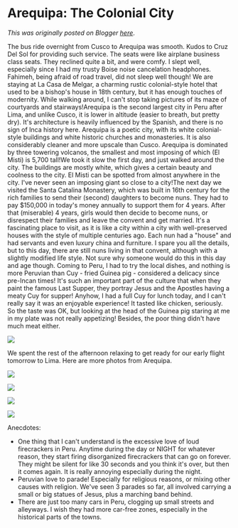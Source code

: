 # Arequipa: The Colonial City

*This was originally posted on Blogger [here](https://photopensieve.blogspot.com/2017/09/arequipa.html)*.

The bus ride overnight from Cusco to Arequipa was smooth. Kudos to Cruz Del Sol for providing such service. The seats were like airplane business class seats. They reclined quite a bit, and were comfy. I slept well, especially since I had my trusty Boise noise cancelation headphones. Fahimeh, being afraid of road travel, did not sleep well though! We are staying at La Casa de Melgar, a charming rustic colonial-style hotel that used to be a bishop's house in 18th century, but it has enough touches of modernity. While walking around, I can't stop taking pictures of its maze of courtyards and stairways!Arequipa is the second largest city in Peru after Lima, and unlike Cusco, it is lower in altitude (easier to breath, but pretty dry). It's architecture is heavily influenced by the Spanish, and there is no sign of Inca history here. Arequipa is a poetic city, with its white colonial-style buildings and white historic churches and monasteries. It is also considerably cleaner and more upscale than Cusco. Arequipa is dominated by three towering volcanos, the smallest and most imposing of which (El Misti) is 5,700 tall!We took it slow the first day, and just walked around the city. The buildings are mostly white, which gives a certain beauty and coolness to the city. El Misti can be spotted from almost anywhere in the city. I've never seen an imposing giant so close to a city!The next day we visited the Santa Catalina Monastery, which was built in 16th century for the rich families to send their (second) daughters to become nuns. They had to pay \$150,000 in today's money annually to support them for 4 years. After that (miserable) 4 years, girls would then decide to become nuns, or disrespect their families and leave the convent and get married. It's a fascinating place to visit, as it is like a city within a city with well-preserved houses with the style of multiple centuries ago. Each nun had a "house" and had servants and even luxury china and furniture. I spare you all the details, but to this day, there are still nuns living in that convent, although with a slightly modified life style. Not sure why someone would do this in this day and age though. Coming to Peru, I had to try the local dishes, and nothing is more Peruvian than Cuy - fried Guinea pig - considered a delicacy since pre-Incan times! It's such an important part of the culture that when they paint the famous Last Supper, they portray Jesus and the Apostles having a meaty Cuy for supper! Anyhow, I had a full Cuy for lunch today, and I can't really say it was an enjoyable experience! It tasted like chicken, seriously. So the taste was OK, but looking at the head of the Guinea pig staring at me in my plate was not really appetizing! Besides, the poor thing didn't have much meat either.

![](https://blogger.googleusercontent.com/img/b/R29vZ2xl/AVvXsEg230Mx3gZcS9cDQ8RbuHWl8RqpgWV2GO40wMY1G_7OwQM6l_GOdmrwk59toiy6Ndw1os-SrTox8KiCNMz8Isr15UD6K7pgOPgqTExHfbXPuNgvtWDNYCgUCpP23u1GziEJP-kzKJdP9e7X/s5000/%255BUNSET%255D)

We spent the rest of the afternoon relaxing to get ready for our early flight tomorrow to Lima. Here are more photos from Arequipa.

![](https://blogger.googleusercontent.com/img/b/R29vZ2xl/AVvXsEgsnEh5fu3onHzrSxTxOvRvXgHSCVTK0kgIAeL5fEOOuMP4ipxrJpLac7ZYWhkE_7OHwsB-cVuMDAVM5bK-xvHyp4Hnc_MK7Rxby4hLKNz8vLNpEKL4rT9rRfNgD24qdkTp56wcClcmvd5N/s5000/%255BUNSET%255D)

![](https://blogger.googleusercontent.com/img/b/R29vZ2xl/AVvXsEiwjipr81W10GCiL9ROB1K8RUJBXpPA5siN6ZnmiZv60R1oSGO7iAx4QuiRlLilNSOAgDZbcn9kP1OX2IzFI-xDHbcu6U1wleQ4Qbq0M77l1j1-CodXKCd4X20qvE3l6GXzfrmhJdj_ZLk-/s5000/%255BUNSET%255D)

![](https://blogger.googleusercontent.com/img/b/R29vZ2xl/AVvXsEi3GbTpiv5kznZMVirt8myh8udTK1aOMnSgyzzjvx_XmpnNKssmrF0hpvT0kqVSoDGE7vTa2xIEuGrvDM4QLLlCEMcsmrg9stTDEMohaRL6RSBq7faTLeXZOev5jkT8kwmgp590waCT4nnf/s5000/%255BUNSET%255D)

![](https://blogger.googleusercontent.com/img/b/R29vZ2xl/AVvXsEgKfy7V8FaHq6z0td-nPqn1CAtYogqOHQ0d1Tr9Qm7brxYKbzBK-rl0UvBrXpD9na4FZRJ5yOhAUKbZdKDTx4xPfhYj3EcaKHAKVae-2eyPpi9ELEZKXmaXany_UaQiCaoDGSbbpai8tChh/s5000/%255BUNSET%255D)

Anecdotes:

- One thing that I can't understand is the excessive love of loud firecrackers in Peru. Anytime during the day or NIGHT for whatever reason, they start firing disorganized firecrackers that can go on forever. They might be silent for like 30 seconds and you think it's over, but then it comes again. It is really annoying especially during the night.
- Peruvian love to parade! Especially for religious reasons, or mixing other causes with religion. We've seen 3 parades so far, all involved carrying a small or big statues of Jesus, plus a marching band behind.
- There are just too many cars in Peru, clogging up small streets and alleyways. I wish they had more car-free zones, especially in the historical parts of the towns.
